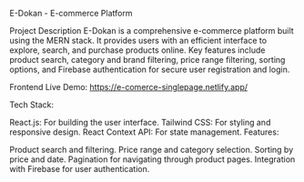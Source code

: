 E-Dokan - E-commerce Platform

Project Description
E-Dokan is a comprehensive e-commerce platform built using the MERN stack. It provides users with an efficient interface to explore, search, and purchase products online. Key features include product search, category and brand filtering, price range filtering, sorting options, and Firebase authentication for secure user registration and login.

Frontend
Live Demo: https://e-comerce-singlepage.netlify.app/

Tech Stack:

React.js: For building the user interface.
Tailwind CSS: For styling and responsive design.
React Context API: For state management.
Features:

Product search and filtering.
Price range and category selection.
Sorting by price and date.
Pagination for navigating through product pages.
Integration with Firebase for user authentication.